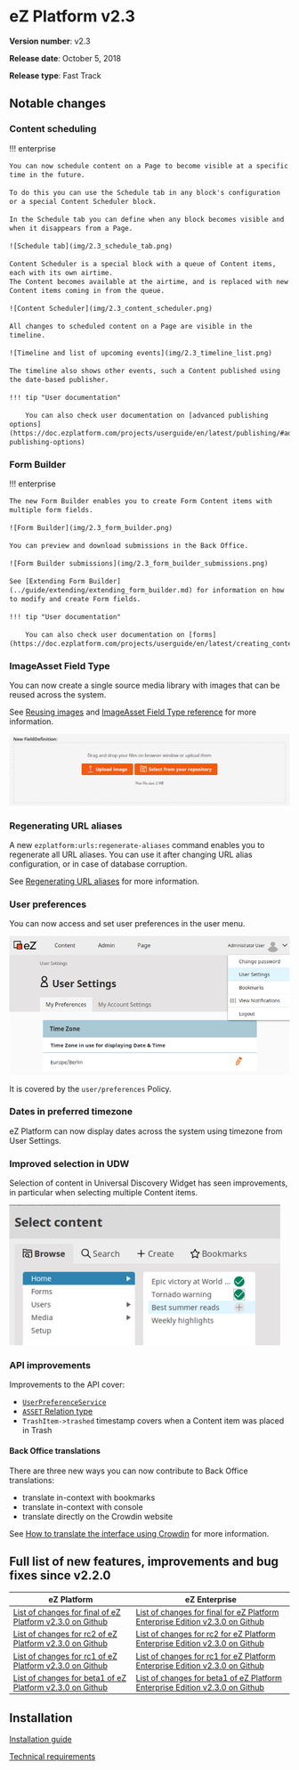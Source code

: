 # eZ Platform v2.3

**Version number**: v2.3

**Release date**: October 5, 2018

**Release type**: Fast Track

## Notable changes

### Content scheduling

!!! enterprise

    You can now schedule content on a Page to become visible at a specific time in the future.

    To do this you can use the Schedule tab in any block's configuration or a special Content Scheduler block.

    In the Schedule tab you can define when any block becomes visible and when it disappears from a Page.

    ![Schedule tab](img/2.3_schedule_tab.png)

    Content Scheduler is a special block with a queue of Content items, each with its own airtime.
    The Content becomes available at the airtime, and is replaced with new Content items coming in from the queue.

    ![Content Scheduler](img/2.3_content_scheduler.png)

    All changes to scheduled content on a Page are visible in the timeline.

    ![Timeline and list of upcoming events](img/2.3_timeline_list.png)

    The timeline also shows other events, such a Content published using the date-based publisher.

    !!! tip "User documentation"

        You can also check user documentation on [advanced publishing options](https://doc.ezplatform.com/projects/userguide/en/latest/publishing/#advanced-publishing-options)

### Form Builder

!!! enterprise

    The new Form Builder enables you to create Form Content items with multiple form fields.

    ![Form Builder](img/2.3_form_builder.png)

    You can preview and download submissions in the Back Office.

    ![Form Builder submissions](img/2.3_form_builder_submissions.png)

    See [Extending Form Builder](../guide/extending/extending_form_builder.md) for information on how to modify and create Form fields.

    !!! tip "User documentation"

        You can also check user documentation on [forms](https://doc.ezplatform.com/projects/userguide/en/latest/creating_content_advanced/#forms)

### ImageAsset Field Type

You can now create a single source media library with images that can be reused across the system.

See [Reusing images](../guide/images.md#reusing-images) and [ImageAsset Field Type reference](../api/field_type_reference.md#imageasset-field-type) for more information.

![Set up multiple relations with image](img/2.3_image_asset.png)

### Regenerating URL aliases

A new `ezplatform:urls:regenerate-aliases` command enables you to regenerate all URL aliases.
You can use it after changing URL alias configuration, or in case of database corruption.

See [Regenerating URL aliases](../guide/url_management.md#regenerating-url-aliases) for more information.

### User preferences

You can now access and set user preferences in the user menu.

![User preferences screen with time zone settings](img/2.3_user_preferences.png)

It is covered by the `user/preferences` Policy.

### Dates in preferred timezone

eZ Platform can now display dates across the system using timezone from User Settings.

### Improved selection in UDW

Selection of content in Universal Discovery Widget has seen improvements,
in particular when selecting multiple Content items.

![Multiple selection on UDW](img/2.3_udw_selection.png)

### API improvements

Improvements to the API cover:

- [`UserPreferenceService`](https://github.com/ezsystems/ezpublish-kernel/blob/master/eZ/Publish/API/Repository/UserPreferenceService.php)
- [`ASSET` Relation type](https://github.com/ezsystems/ezpublish-kernel/blob/v7.3.0-rc2/eZ/Publish/Core/REST/Client/Input/Parser/Relation.php#L84)
- `TrashItem->trashed` timestamp covers when a Content item was placed in Trash

#### Back Office translations

There are three new ways you can now contribute to Back Office translations:
- translate in-context with bookmarks
- translate in-context with console
- translate directly on the Crowdin website

See [How to translate the interface using Crowdin](../community_resources/translations.md#how-to-translate-the-interface-using-crowdin) for more information.

## Full list of new features, improvements and bug fixes since v2.2.0

| eZ Platform   | eZ Enterprise  |
|--------------|------------|
| [List of changes for final of eZ Platform v2.3.0 on Github](https://github.com/ezsystems/ezplatform/releases/tag/v2.3.0) | [List of changes for final for eZ Platform Enterprise Edition v2.3.0 on Github](https://github.com/ezsystems/ezplatform-ee/releases/tag/v2.3.0) |
| [List of changes for rc2 of eZ Platform v2.3.0 on Github](https://github.com/ezsystems/ezplatform/releases/tag/v2.3.0-rc2) | [List of changes for rc2 for eZ Platform Enterprise Edition v2.3.0 on Github](https://github.com/ezsystems/ezplatform-ee/releases/tag/v2.3.0-rc2) |
| [List of changes for rc1 of eZ Platform v2.3.0 on Github](https://github.com/ezsystems/ezplatform/releases/tag/v2.3.0-rc1) | [List of changes for rc1 for eZ Platform Enterprise Edition v2.3.0 on Github](https://github.com/ezsystems/ezplatform-ee/releases/tag/v2.3.0-rc1) |
| [List of changes for beta1 of eZ Platform v2.3.0 on Github](https://github.com/ezsystems/ezplatform/releases/tag/v2.3.0-beta1) | [List of changes for beta1 of eZ Platform Enterprise Edition v2.3.0 on Github](https://github.com/ezsystems/ezplatform-ee/releases/tag/v2.3.0-beta1) |

## Installation

[Installation guide](../getting_started/install_ez_platform.md)

[Technical requirements](../getting_started/requirements.md)
